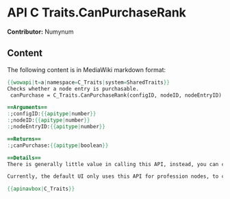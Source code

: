 # API C Traits.CanPurchaseRank

**Contributor:** Numynum

## Content

The following content is in MediaWiki markdown format:

```mediawiki
{{wowapi|t=a|namespace=C_Traits|system=SharedTraits}}
Checks whether a node entry is purchasable.
 canPurchase = C_Traits.CanPurchaseRank(configID, nodeID, nodeEntryID)

==Arguments==
:;configID:{{apitype|number}}
:;nodeID:{{apitype|number}}
:;nodeEntryID:{{apitype|number}}

==Returns==
:;canPurchase:{{apitype|boolean}}

==Details==
There is generally little value in calling this API, instead, you can call {{api|C_Traits.PurchaseRank}} or {{api|C_Traits.SetSelection}} directly, and check their return values.

Currently, the default UI only uses this API for profession nodes, to check whether unlocking a node, or spending points on the node is possible, and not for generic talents or class talents.

{{apinavbox|C_Traits}}
```